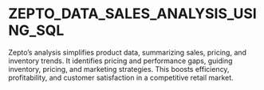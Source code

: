 # ZEPTO_DATA_SALES_ANALYSIS_USING_SQL
Zepto’s analysis simplifies product data, summarizing sales, pricing, and inventory trends. It identifies pricing and performance gaps, guiding inventory, pricing, and marketing strategies. This boosts efficiency, profitability, and customer satisfaction in a competitive retail market.
